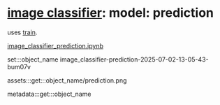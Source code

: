 # [image classifier](./image-classifier.md): model: prediction

uses [train](./image-classifier-model-train.md).

[image_classifier_prediction.ipynb](../../notebooks/image_classifier_prediction-v4.ipynb)

set:::object_name image_classifier-prediction-2025-07-02-13-05-43-bum07v

assets:::get:::object_name/prediction.png

metadata:::get:::object_name